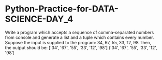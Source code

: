 # Python-Practice-for-DATA-SCIENCE-DAY_4

Write a program which accepts a sequence of comma-separated numbers from console and generate a list and a tuple which contains every number. 
Suppose the input is supplied to the program: 34, 67, 55, 33, 12, 98 
Then, the output should be: 
['34', '67', '55', '33', '12', '98'] 
('34', '67', '55', '33', '12', '98')

